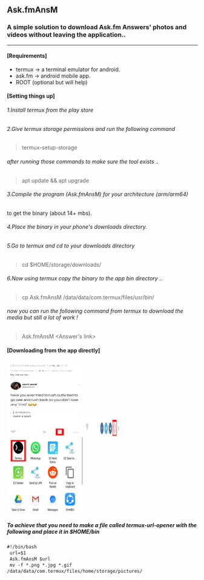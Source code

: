 ## Ask.fmAnsM
### A simple solution to download Ask.fm Answers' photos and videos without leaving the application..
_________________________________________

#### [Requirements]
- termux -> a terminal emulator for android.
- ask.fm -> android mobile app.
- ROOT (optional but will help)

#### [Setting things up]
###### 1.Install termux from the play store
###### 2.Give termux storage permissions and run the following command
>termux-setup-storage

###### after running those commands to make sure the tool exists ..

>apt update && apt upgrade

###### 3.Compile the program (Ask.fmAnsM) for your architecture (arm/arm64)
to get the binary (about 14+ mbs).

###### 4.Place the binary in your phone's downloads directory.  

###### 5.Go to termux and cd to your downloads directory

>cd $HOME/storage/downloads/

###### 6.Now using termux copy the binary to the app bin directory ..

>cp Ask.fmAnsM /data/data/com.termux/files/usr/bin/

###### now you can run the following command from termux to download the media but still a lot of work !

>Ask.fmAnsM <Answer's link>

#### [Downloading from the app directly]

<img src="https://github.com/ahmdaeyz/Ask.fmAnsM/blob/master/media/1.jpg" width="200" height="200">

<img src="https://github.com/ahmdaeyz/Ask.fmAnsM/blob/master/media/2.jpg" width="100" height="50">

<img src="https://github.com/ahmdaeyz/Ask.fmAnsM/blob/master/media/3.jpg" width="200" height="200">

##### To achieve that you need to make a file called termux-url-opener with the following and place it in $HOME/bin

```
#!/bin/bash
 url=$1
 Ask.fmAnsM $url
 mv -f *.png *.jpg *.gif /data/data/com.termux/files/home/storage/pictures/
```

